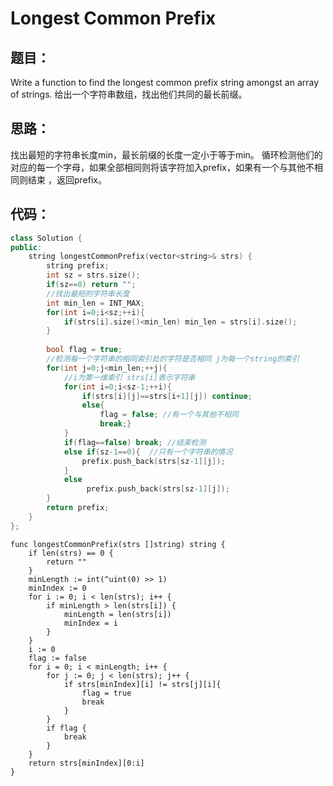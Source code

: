 # Longest Common Prefix


## 题目：
Write a function to find the longest common prefix string amongst an array of strings.
给出一个字符串数组，找出他们共同的最长前缀。


## 思路：
  找出最短的字符串长度min，最长前缀的长度一定小于等于min。
  循环检测他们的对应的每一个字母，如果全部相同则将该字符加入prefix，如果有一个与其他不相同则结束 ，返回prefix。

## 代码：

```cpp
class Solution {
public:
    string longestCommonPrefix(vector<string>& strs) {
        string prefix;
        int sz = strs.size();
        if(sz==0) return "";
        //找出最短的字符串长度
        int min_len = INT_MAX;
        for(int i=0;i<sz;++i){
            if(strs[i].size()<min_len) min_len = strs[i].size();
        }
        
        bool flag = true;
        //检测每一个字符串的相同索引处的字符是否相同 j为每一个string的索引
        for(int j=0;j<min_len;++j){
            //i为第一维索引 strs[i]表示字符串
            for(int i=0;i<sz-1;++i){
                if(strs[i][j]==strs[i+1][j]) continue;
                else{
                    flag = false; //有一个与其他不相同
                    break;}
            }
            if(flag==false) break; //结束检测
            else if(sz-1==0){  //只有一个字符串的情况
                prefix.push_back(strs[sz-1][j]);
            } 
            else 
                 prefix.push_back(strs[sz-1][j]);
        }
        return prefix;
    }
};
```

```golang
func longestCommonPrefix(strs []string) string {
    if len(strs) == 0 {
        return ""
    }
    minLength := int(^uint(0) >> 1)
    minIndex := 0
    for i := 0; i < len(strs); i++ {
        if minLength > len(strs[i]) {
            minLength = len(strs[i])
            minIndex = i
        }
    }
    i := 0
    flag := false
    for i = 0; i < minLength; i++ {
        for j := 0; j < len(strs); j++ {
            if strs[minIndex][i] != strs[j][i]{
                flag = true
                break
            }
        }
        if flag {
            break
        }
    }
    return strs[minIndex][0:i]
}
```
